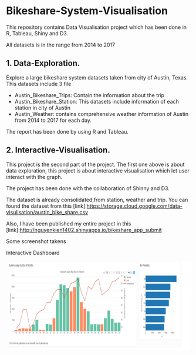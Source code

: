 # Bikeshare-System-Visualisation
This repository contains Data Visualisation project which has been done in R, Tableau, Shiny and D3.

All datasets is in the range from 2014 to 2017

## 1. Data-Exploration.
Explore a large bikeshare system datasets taken from city of Austin, Texas. This datasets include 3 file
  -  Austin_Bikeshare_Trips: Contain the information about the trip
  -  Austin_Bikeshare_Station: This datasets include information of each station in city of Austin
  -  Austin_Weather: contains comprehensive weather information of Austin from 2014 to 2017 for each day.

The report has been done by using R and Tableau.

## 2.  Interactive-Visualisation.
This project is the second part of the project. The first one above is about data exploration, this project is about interactive visualisation which let user interact with the graph.

The project has been done with the collaboration of Shinny and D3.

The dataset is already consolidated,from station, weather and trip. You can found the dataset from this [link]:https://storage.cloud.google.com/data-visulisation/austin_bike_share.csv

Also, I have been published my entire project in this [link]:http://nguyenkien1402.shinyapps.io/bikeshare_app_submit
  
Some screenshot takens

Interactive Dashboard 

![Dashboard](/images/dashboard.png)
